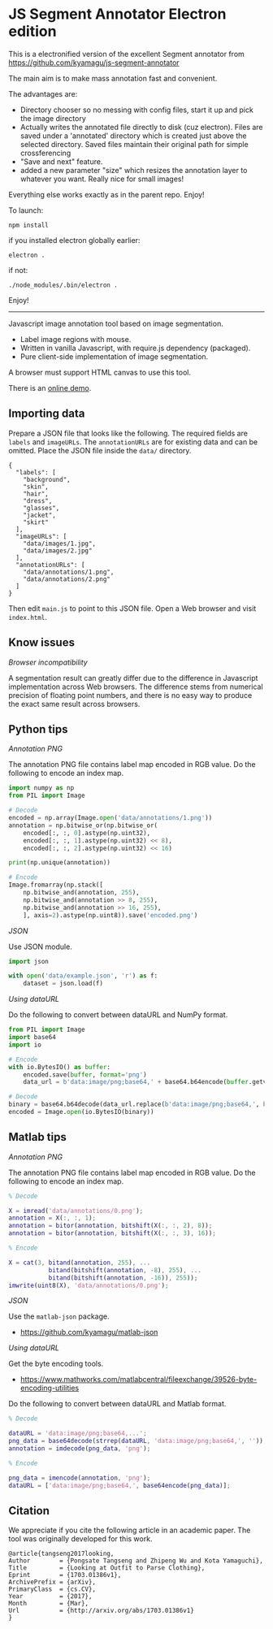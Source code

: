 JS Segment Annotator Electron edition
=====================================
This is a electronified version of the excellent Segment annotator from  https://github.com/kyamagu/js-segment-annotator

The main aim is to make mass annotation fast and convenient.

The advantages are:

* Directory chooser so no messing with config files, start it up and pick the image directory
* Actually writes the annotated file directly to disk (cuz electron). Files are saved under a 'annotated' directory which is created just above the selected directory. Saved files maintain their original path for simple crossferencing
* "Save and next" feature.
* added a new parameter "size" which resizes the annotation layer to whatever you want. Really nice for small images!

Everything else works exactly as in the parent repo. Enjoy!

To launch:

```
npm install
```

if you installed electron globally earlier:
```
electron .
```

if not:
```
./node_modules/.bin/electron .
```

Enjoy!

----
Javascript image annotation tool based on image segmentation.

 * Label image regions with mouse.
 * Written in vanilla Javascript, with require.js dependency (packaged).
 * Pure client-side implementation of image segmentation.

A browser must support HTML canvas to use this tool.

There is an [online demo](http://kyamagu.github.io/js-segment-annotator/?view=index).

Importing data
--------------

Prepare a JSON file that looks like the following. The required fields are
`labels` and `imageURLs`. The `annotationURLs` are for existing data and can
be omitted. Place the JSON file inside the `data/` directory.

    {
      "labels": [
        "background",
        "skin",
        "hair",
        "dress",
        "glasses",
        "jacket",
        "skirt"
      ],
      "imageURLs": [
        "data/images/1.jpg",
        "data/images/2.jpg"
      ],
      "annotationURLs": [
        "data/annotations/1.png",
        "data/annotations/2.png"
      ]
    }

Then edit `main.js` to point to this JSON file. Open a Web browser and visit
`index.html`.

Know issues
-----------

_Browser incompatibility_

A segmentation result can greatly differ due to the difference in Javascript
implementation across Web browsers. The difference stems from numerical
precision of floating point numbers, and there is no easy way to produce the
exact same result across browsers.


Python tips
-----------

_Annotation PNG_

The annotation PNG file contains label map encoded in RGB value. Do the
following to encode an index map.

```python
import numpy as np
from PIL import Image

# Decode
encoded = np.array(Image.open('data/annotations/1.png'))
annotation = np.bitwise_or(np.bitwise_or(
    encoded[:, :, 0].astype(np.uint32),
    encoded[:, :, 1].astype(np.uint32) << 8),
    encoded[:, :, 2].astype(np.uint32) << 16)

print(np.unique(annotation))

# Encode
Image.fromarray(np.stack([
    np.bitwise_and(annotation, 255),
    np.bitwise_and(annotation >> 8, 255),
    np.bitwise_and(annotation >> 16, 255),
    ], axis=2).astype(np.uint8)).save('encoded.png')
```

_JSON_

Use JSON module.

```python
import json

with open('data/example.json', 'r') as f:
    dataset = json.load(f)
```

_Using dataURL_

Do the following to convert between dataURL and NumPy format.

```python
from PIL import Image
import base64
import io

# Encode
with io.BytesIO() as buffer:
    encoded.save(buffer, format='png')
    data_url = b'data:image/png;base64,' + base64.b64encode(buffer.getvalue())

# Decode
binary = base64.b64decode(data_url.replace(b'data:image/png;base64,', b''))
encoded = Image.open(io.BytesIO(binary))
```


Matlab tips
-----------

_Annotation PNG_

The annotation PNG file contains label map encoded in RGB value. Do the
following to encode an index map.

```matlab
% Decode

X = imread('data/annotations/0.png');
annotation = X(:, :, 1);
annotation = bitor(annotation, bitshift(X(:, :, 2), 8));
annotation = bitor(annotation, bitshift(X(:, :, 3), 16));

% Encode

X = cat(3, bitand(annotation, 255), ...
           bitand(bitshift(annotation, -8), 255), ...
           bitand(bitshift(annotation, -16)), 255));
imwrite(uint8(X), 'data/annotations/0.png');
```

_JSON_

Use the `matlab-json` package.

 * https://github.com/kyamagu/matlab-json

_Using dataURL_

Get the byte encoding tools.

 * https://www.mathworks.com/matlabcentral/fileexchange/39526-byte-encoding-utilities

Do the following to convert between dataURL and Matlab format.

```matlab
% Decode

dataURL = 'data:image/png;base64,...';
png_data = base64decode(strrep(dataURL, 'data:image/png;base64,', ''));
annotation = imdecode(png_data, 'png');

% Encode

png_data = imencode(annotation, 'png');
dataURL = ['data:image/png;base64,', base64encode(png_data)];
```

Citation
--------

We appreciate if you cite the following article in an academic paper. The tool was originally developed for this work.

```
@article{tangseng2017looking,
Author        = {Pongsate Tangseng and Zhipeng Wu and Kota Yamaguchi},
Title         = {Looking at Outfit to Parse Clothing},
Eprint        = {1703.01386v1},
ArchivePrefix = {arXiv},
PrimaryClass  = {cs.CV},
Year          = {2017},
Month         = {Mar},
Url           = {http://arxiv.org/abs/1703.01386v1}
}
```
